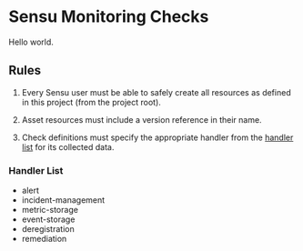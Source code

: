 # Sensu Monitoring Checks

Hello world.

## Rules

1. Every Sensu user must be able to safely create all resources as
defined in this project (from the project root). 

2. Asset resources must include a version reference in their name.

3. Check definitions must specify the appropriate handler from the
[handler list](#handler-list) for its collected data.

### Handler List

- alert
- incident-management
- metric-storage
- event-storage
- deregistration
- remediation
